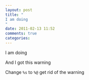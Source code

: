 ```yaml
---
layout: post
title: "
I am doing
"
date: 2011-02-13 11:52
comments: true
categories: 
---
```


I am doing


And I got this warning


Change ```%s``` to ```%@``` get rid of the warning

